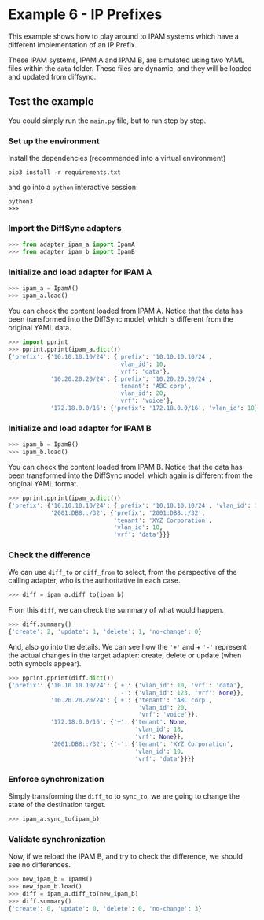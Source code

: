# Example 6 - IP Prefixes

This example shows how to play around to IPAM systems which have a different implementation of an IP Prefix.

These IPAM systems, IPAM A and IPAM B, are simulated using two YAML files within the `data` folder. These files are dynamic, and they will be loaded and updated from diffsync.

## Test the example

You could simply run the `main.py` file, but to run step by step.

### Set up the environment

Install the dependencies (recommended into a virtual environment)

```
pip3 install -r requirements.txt
```

and go into a `python` interactive session:

```
python3
>>>
```

### Import the DiffSync adapters

```py
>>> from adapter_ipam_a import IpamA
>>> from adapter_ipam_b import IpamB
```

### Initialize and load adapter for IPAM A

```py
>>> ipam_a = IpamA()
>>> ipam_a.load()
```

You can check the content loaded from IPAM A. Notice that the data has been transformed into the DiffSync model, which is different from the original YAML data.

```py
>>> import pprint
>>> pprint.pprint(ipam_a.dict())
{'prefix': {'10.10.10.10/24': {'prefix': '10.10.10.10/24',
                               'vlan_id': 10,
                               'vrf': 'data'},
            '10.20.20.20/24': {'prefix': '10.20.20.20/24',
                               'tenant': 'ABC corp',
                               'vlan_id': 20,
                               'vrf': 'voice'},
            '172.18.0.0/16': {'prefix': '172.18.0.0/16', 'vlan_id': 18}}}
```

### Initialize and load adapter for IPAM B

```py
>>> ipam_b = IpamB()
>>> ipam_b.load()
```

You can check the content loaded from IPAM B. Notice that the data has been transformed into the DiffSync model, which again is different from the original YAML format.

```py
>>> pprint.pprint(ipam_b.dict())
{'prefix': {'10.10.10.10/24': {'prefix': '10.10.10.10/24', 'vlan_id': 123},
            '2001:DB8::/32': {'prefix': '2001:DB8::/32',
                              'tenant': 'XYZ Corporation',
                              'vlan_id': 10,
                              'vrf': 'data'}}}
```

### Check the difference

We can use `diff_to` or `diff_from` to select, from the perspective of the calling adapter, who is the authoritative in each case.

```py
>>> diff = ipam_a.diff_to(ipam_b)
```

From this `diff`, we can check the summary of what would happen.

```py
>>> diff.summary()
{'create': 2, 'update': 1, 'delete': 1, 'no-change': 0}
```

And, also go into the details. We can see how the `'+'` and + `'-'` represent the actual changes in the target adapter: create, delete or update (when both symbols appear).

```py
>>> pprint.pprint(diff.dict())
{'prefix': {'10.10.10.10/24': {'+': {'vlan_id': 10, 'vrf': 'data'},
                               '-': {'vlan_id': 123, 'vrf': None}},
            '10.20.20.20/24': {'+': {'tenant': 'ABC corp',
                                     'vlan_id': 20,
                                     'vrf': 'voice'}},
            '172.18.0.0/16': {'+': {'tenant': None,
                                    'vlan_id': 18,
                                    'vrf': None}},
            '2001:DB8::/32': {'-': {'tenant': 'XYZ Corporation',
                                    'vlan_id': 10,
                                    'vrf': 'data'}}}}
```

### Enforce synchronization

Simply transforming the `diff_to` to `sync_to`, we are going to change the state of the destination target.

```py
>>> ipam_a.sync_to(ipam_b)
```

### Validate synchronization

Now, if we reload the IPAM B, and try to check the difference, we should see no differences.

```py
>>> new_ipam_b = IpamB()
>>> new_ipam_b.load()
>>> diff = ipam_a.diff_to(new_ipam_b)
>>> diff.summary()
{'create': 0, 'update': 0, 'delete': 0, 'no-change': 3}
```
